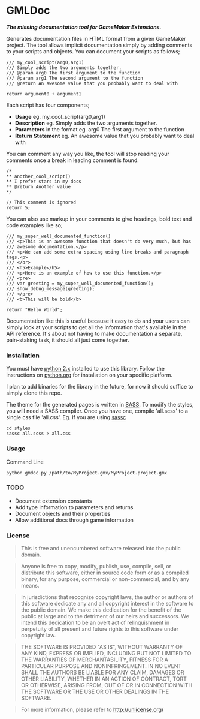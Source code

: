 # GMLDoc

***The missing documentation tool for GameMaker Extensions.***

Generates documentation files in HTML format from a given GameMaker project. The tool allows implicit documentation simply
by adding comments to your scripts and objects. You can document your scripts as follows;

```
/// my_cool_script(arg0,arg1)
/// Simply adds the two arguments together.
/// @param arg0 The first argument to the function
/// @param arg1 The second argument to the function
/// @return An awesome value that you probably want to deal with

return argument0 + argument1
```

Each script has four components;

- **Usage** eg. my_cool_script(arg0,arg1)
- **Description** eg. Simply adds the two arguments together.
- **Parameters** in the format <name> <description> eg. arg0 The first argument to the function
- **Return Statement** eg. An awesome value that you probably want to deal with

You can comment any way you like, the tool will stop reading your comments once a break in
leading comment is found.

```
/*
** another_cool_script()
** I prefer stars in my docs
** @return Another value
*/

// This comment is ignored
return 5;
```

You can also use markup in your comments to give headings, bold text and code examples like so;

```
/// my_super_well_documented_function()
/// <p>This is an awesome function that doesn't do very much, but has 
/// awesome documentation.</p>
/// <p>We can add some extra spacing using line breaks and paragraph tags.<p>
///	</br>
/// <h5>Example</h5>
/// <p>Here is an example of how to use this function.</p>
/// <pre>
/// var greeting = my_super_well_documented_function();
/// show_debug_message(greeting);
/// </pre>
/// <b>This will be bold</b>

return "Hello World";
```

Documentation like this is useful because it easy to do and your users can simply look at your
scripts to get all the information that's available in the API reference. It's about not
having to make documentation a separate, pain-staking task, it should all just come together.

### Installation

You must have [python 2.x](https://www.python.org/downloads/) installed to use this library. Follow the instructions on [python.org](https://www.python.org/) for installation on your specific platform.

I plan to add binaries for the library in the future, for now it should suffice to simply clone this repo.

The theme for the generated pages is written in [SASS](http://sass-lang.com/). To modify the styles, you will need a SASS compiler. Once you have one, compile 'all.scss' to a single css file 'all.css'. Eg. If you are using [sassc](https://github.com/sass/sassc)

```
cd styles
sassc all.scss > all.css
```

### Usage

Command Line

```
python gmdoc.py /path/to/MyProject.gmx/MyProject.project.gmx
```

### TODO 

- Document extension constants
- Add type information to parameters and returns
- Document objects and their properties
- Allow additional docs through game information

### License

> This is free and unencumbered software released into the public domain.

> Anyone is free to copy, modify, publish, use, compile, sell, or
distribute this software, either in source code form or as a compiled
binary, for any purpose, commercial or non-commercial, and by any
means.

> In jurisdictions that recognize copyright laws, the author or authors
of this software dedicate any and all copyright interest in the
software to the public domain. We make this dedication for the benefit
of the public at large and to the detriment of our heirs and
successors. We intend this dedication to be an overt act of
relinquishment in perpetuity of all present and future rights to this
software under copyright law.

> THE SOFTWARE IS PROVIDED "AS IS", WITHOUT WARRANTY OF ANY KIND,
EXPRESS OR IMPLIED, INCLUDING BUT NOT LIMITED TO THE WARRANTIES OF
MERCHANTABILITY, FITNESS FOR A PARTICULAR PURPOSE AND NONINFRINGEMENT.
IN NO EVENT SHALL THE AUTHORS BE LIABLE FOR ANY CLAIM, DAMAGES OR
OTHER LIABILITY, WHETHER IN AN ACTION OF CONTRACT, TORT OR OTHERWISE,
ARISING FROM, OUT OF OR IN CONNECTION WITH THE SOFTWARE OR THE USE OR
OTHER DEALINGS IN THE SOFTWARE.

> For more information, please refer to <http://unlicense.org/>

